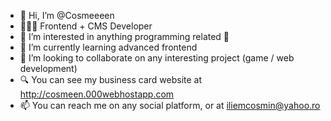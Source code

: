 - 👋 Hi, I’m @Cosmeeeen
- 👨🏻‍💻 Frontend + CMS Developer
- 👀 I’m interested in anything programming related 🥰
- 🌱 I’m currently learning advanced frontend
- 💞️ I’m looking to collaborate on any interesting project (game / web development) 
- 🔍 You can see my business card website at http://cosmeen.000webhostapp.com 
- 📫 You can reach me on any social platform, or at iliemcosmin@yahoo.ro
